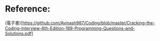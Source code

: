 # Reference:
(電子書)[https://github.com/Avinash987/Coding/blob/master/Cracking-the-Coding-Interview-6th-Edition-189-Programming-Questions-and-Solutions.pdf]


